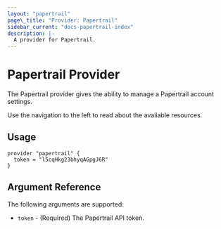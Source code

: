 ```yaml
---
layout: "papertrail"
page\_title: "Provider: Papertrail"
sidebar_current: "docs-papertrail-index"
description: |-
  A provider for Papertrail.
---
```


# Papertrail Provider

The Papertrail provider gives the ability to manage a Papertrail account settings.

Use the navigation to the left to read about the available resources.

## Usage

```hcl
provider "papertrail" {
  token = "l5cqHkg23bhyqAGpgJ6R"
}
```

## Argument Reference

The following arguments are supported:

* `token` - (Required) The Papertrail API token.
